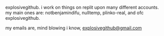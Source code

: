 explosivegithub. i work on things on replit upon many different accounts. my main ones are: notbenjamindifu, nulltemp, plinko-real, and ofc explosivegithub.


my emails are, mind blowing i know, explosivegithub@gmail.com
